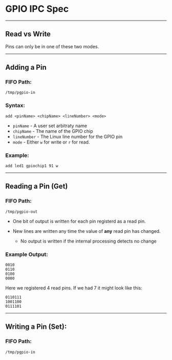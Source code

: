 # GPIO IPC Spec

---

## Read vs Write
Pins can only be in one of these two modes.

---

## Adding a Pin

### FIFO Path:
```
/tmp/pgpio-in
```

### Syntax:
```
add <pinName> <chipName> <lineNumber> <mode>
```

- `pinName` - A user set arbitraty name
- `chipName` - The name of the GPIO chip
- `lineNumber` - The Linux line number for the GPIO pin
- `mode` - Either `w` for write or `r` for read.

### Example:
```
add led1 gpiochip1 91 w
```

---

## Reading a Pin (Get)

### FIFO Path:
```
/tmp/pgpio-out
```

- One bit of output is written for each pin registerd as a read pin. 

- New lines are written any time the value of **any** read pin has changed. 
  - No output is written if the internal processing detects no change

### Example Output:
```
0010
0110
0100
0000
```
Here we registered 4 read pins. If we had 7 it might look like this:
```
0110111
1001100
0111101
```

---

## Writing a Pin (Set):

### FIFO Path:
```
/tmp/pgpio-in
```
